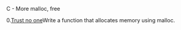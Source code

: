 C - More malloc, free

0.[Trust no one](0-malloc_checked.c)Write a function that allocates memory using malloc.
